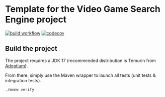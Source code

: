 # Template for the Video Game Search Engine project

[![build workflow](https://github.com/blardtony/video_game_search_engine/actions/workflows/build.yml/badge.svg)](https://github.com/blardtony/video_game_search_engine/actions)
[![codecov](https://codecov.io/gh/blardtony/video_game_search_engine/branch/main/graph/badge.svg)](https://codecov.io/gh/blardtony/video_game_search_engine)

## Build the project

The project requires a JDK 17 (recommended distribution is Temurin from [Adoptium](https://adoptium.net/)).

From there, simply use the Maven wrapper to launch all tests (unit tests & integration tests).

`./mvnw verify`
